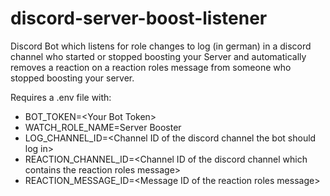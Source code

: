 # discord-server-boost-listener
Discord Bot which listens for role changes to log (in german) in a discord channel who started or stopped boosting your Server and automatically removes a reaction on a reaction roles message from someone who stopped boosting your server.

Requires a .env file with:
- BOT_TOKEN=\<Your Bot Token\>
- WATCH_ROLE_NAME=Server Booster
- LOG_CHANNEL_ID=\<Channel ID of the discord channel the bot should log in\>
- REACTION_CHANNEL_ID=\<Channel ID of the discord channel which contains the reaction roles message\>
- REACTION_MESSAGE_ID=\<Message ID of the reaction roles message\>